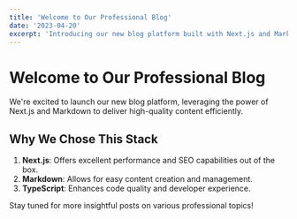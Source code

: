 ```yaml
---
title: 'Welcome to Our Professional Blog'
date: '2023-04-20'
excerpt: 'Introducing our new blog platform built with Next.js and Markdown'
---
```


# Welcome to Our Professional Blog

We're excited to launch our new blog platform, leveraging the power of Next.js and Markdown to deliver high-quality content efficiently.

## Why We Chose This Stack

1. **Next.js**: Offers excellent performance and SEO capabilities out of the box.
2. **Markdown**: Allows for easy content creation and management.
3. **TypeScript**: Enhances code quality and developer experience.

Stay tuned for more insightful posts on various professional topics!

